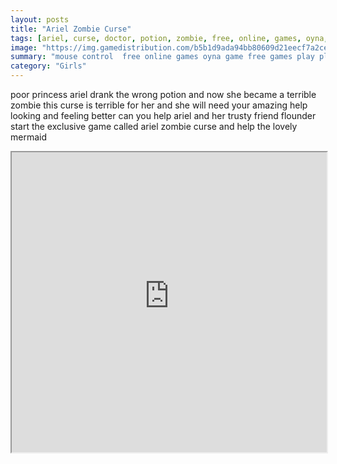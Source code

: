 ```yaml
---
layout: posts
title: "Ariel Zombie Curse"
tags: [ariel, curse, doctor, potion, zombie, free, online, games, oyna, game, free, games, play, play, games]
image: "https://img.gamedistribution.com/b5b1d9ada94bb80609d21eecf7a2ce7a.jpg"
summary: "mouse control  free online games oyna game free games play play games"
category: "Girls"
---
```


poor princess ariel drank the wrong potion and now she became a terrible zombie this curse is terrible for her and she will need your amazing help looking and feeling better can you help ariel and her trusty friend flounder start the exclusive game called ariel zombie curse and help the lovely mermaid

<iframe width="100%" height="480px;" src="https://flash.gamedistribution.com?game=b5b1d9ada94bb80609d21eecf7a2ce7a"></iframe>